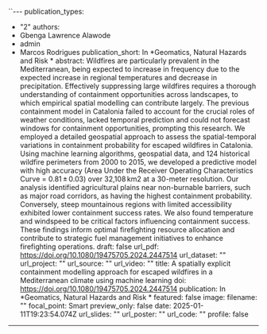 ``---
publication_types:
  - "2"
authors:
  - Gbenga Lawrence Alawode
  - admin
  - Marcos Rodrigues
publication_short: In *Geomatics, Natural Hazards and Risk *
abstract: Wildfires are particularly prevalent in the Mediterranean, being expected to increase in frequency due to the expected increase in regional temperatures and decrease in precipitation. Effectively suppressing large wildfires requires a thorough understanding of containment opportunities across landscapes, to which empirical spatial modelling can contribute largely. The previous containment model in Catalonia failed to account for the crucial roles of weather conditions, lacked temporal prediction and could not forecast windows for containment opportunities, prompting this research. We employed a detailed geospatial approach to assess the spatial-temporal variations in containment probability for escaped wildfires in Catalonia. Using machine learning algorithms, geospatial data, and 124 historical wildfire perimeters from 2000 to 2015, we developed a predictive model with high accuracy (Area Under the Receiver Operating Characteristics Curve = 0.81 ± 0.03) over 32,108 km2 at a 30-meter resolution. Our analysis identified agricultural plains near non-burnable barriers, such as major road corridors, as having the highest containment probability. Conversely, steep mountainous regions with limited accessibility exhibited lower containment success rates. We also found temperature and windspeed to be critical factors influencing containment success. These findings inform optimal firefighting resource allocation and contribute to strategic fuel management initiatives to enhance firefighting operations.
draft: false
url_pdf: https://doi.org/10.1080/19475705.2024.2447514
url_dataset: ""
url_project: ""
url_source: ""
url_video: ""
title: A spatially explicit containment modelling approach for escaped wildfires in a Mediterranean climate using machine learning
doi: https://doi.org/10.1080/19475705.2024.2447514
publication: In *Geomatics, Natural Hazards and Risk *
featured: false
image:
  filename: ""
  focal_point: Smart
  preview_only: false
date: 2025-01-11T19:23:54.074Z
url_slides: ""
url_poster: ""
url_code: ""
profile: false
---
  
